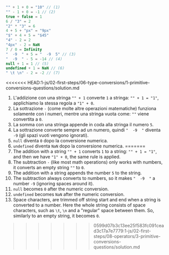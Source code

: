 
```js no-beautify
"" + 1 + 0 = "10" // (1)
"" - 1 + 0 = -1 // (2)
true + false = 1
6 / "3" = 2
"2" * "3" = 6
4 + 5 + "px" = "9px"
"$" + 4 + 5 = "$45"
"4" - 2 = 2
"4px" - 2 = NaN
7 / 0 = Infinity
"  -9  " + 5 = "  -9  5" // (3)
"  -9  " - 5 = -14 // (4)
null + 1 = 1 // (5)
undefined + 1 = NaN // (6)
" \t \n" - 2 = -2 // (7)
```

<<<<<<< HEAD:1-js/02-first-steps/06-type-conversions/1-primitive-conversions-questions/solution.md
1. L'addizione con una stringa `"" + 1` converte `1` a stringa: `"" + 1 = "1"`, applichiamo la stessa regola a `"1" + 0`.
2. La sottrazione `-` (come molte altre operazioni matematiche) funziona solamente con i numeri, mentre una stringa vuota come: `""` viene convertita a `0`.
3. La somma con una stringa appende in coda alla stringa il numero `5`.
4. La sottrazione converte sempre ad un numero, quindi `"  -9  "` diventa `-9` (gli spazi vuoti vengono ignorati).
5. `null` diventa `0` dopo la conversione numerica.
6. `undefined` diventa `NaN` dopo la conversione numerica.
=======
1. The addition with a string `"" + 1` converts `1` to a string: `"" + 1 = "1"`, and then we have `"1" + 0`, the same rule is applied.
2. The subtraction `-` (like most math operations) only works with numbers, it converts an empty string `""` to `0`.
3. The addition with a string appends the number `5` to the string.
4. The subtraction always converts to numbers, so it makes `"  -9  "` a number `-9` (ignoring spaces around it).
5. `null` becomes `0` after the numeric conversion.
6. `undefined` becomes `NaN` after the numeric conversion.
7. Space characters, are trimmed off string start and end when a string is converted to a number. Here the whole string consists of space characters, such as `\t`, `\n` and a "regular" space between them. So, similarly to an empty string, it becomes `0`.
>>>>>>> 0599d07b3c13ee25f583fc091cead3c17a7e7779:1-js/02-first-steps/08-operators/3-primitive-conversions-questions/solution.md
